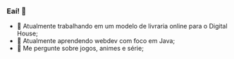 ### Eaí! 👋

- 🔭 Atualmente trabalhando em um modelo de livraria online para o Digital House;
- 🌱 Atualmente aprendendo webdev com foco em Java;
- 💬 Me pergunte sobre jogos, animes e série;
<!--
**arthurGBRL/arthurGBRL** is a ✨ _special_ ✨ repository because its `README.md` (this file) appears on your GitHub profile.

Here are some ideas to get you started:

- 🔭 I’m currently working on ...
- 🌱 I’m currently learning ...
- 👯 I’m looking to collaborate on ...
- 🤔 I’m looking for help with ...
- 💬 Ask me about ...
- 📫 How to reach me: ...
- 😄 Pronouns: ...
- ⚡ Fun fact: ...
-->
